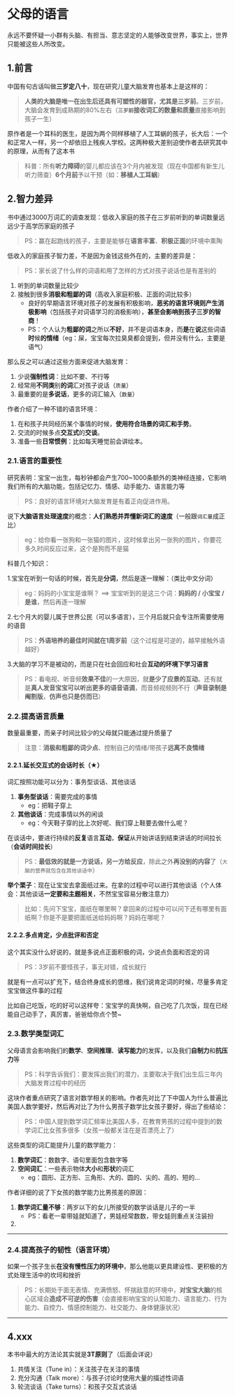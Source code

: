 # 父母的语言

永远不要怀疑一小群有头脑、有担当、意志坚定的人能够改变世界，事实上，世界只能被这些人所改变。

## 1.前言

中国有句古话叫做**三岁定八十**，现在研究儿童大脑发育也基本上是这样的：
> **人类的大脑是唯一在出生后还具有可塑性的器官，尤其是三岁前**。三岁前，大脑会发育到成熟期的80%左右（**`三岁前`接收词汇的数量和质量**直接影响到孩子一生）

原作者是一个耳科的医生，是因为两个同样移植了人工耳蜗的孩子，长大后：一个和正常人一样，另一个却依旧上残疾人学校。这两种极大差别迫使作者去研究其中的原理，从而有了这本书
> 科普：所有**听力障碍**的婴儿都应该在3个月内被发现（现在中国都有新生儿听力筛查）**6个月前**予以干预（如：**移植人工耳蜗**）

## 2.智力差异

书中通过3000万词汇的调查发现：低收入家庭的孩子在三岁前听到的单词数量远远少于高学历家庭的孩子
> PS：赢在起跑线的孩子，主要是能够在**语言丰富**、**积极正面**的环境中熏陶

低收入的家庭孩子智力差，不是因为金钱这些外在的，主要的差异是：
> PS：家长说了什么样的词语和用了怎样的方式对孩子说话也是有差别的
1. 听到的单词数量比较少
2. 接触到很多**消极和粗鄙的词**（高收入家庭积极、正面的词比较多）
   - 良好的早期语言环境对孩子的发展有积极影响，**恶劣的语言环境则产生消极影响**（包括孩子对词语学习的消极影响），**甚至会影响到孩子三岁的智商**！
   - PS：个人认为**粗鄙的词**之所以**不好**，并不是词语本身，而**是**在**说**这些词语**时**候**的情绪**（eg：屎，宝宝每次拉臭臭都会提到，但并没有什么，主要是语气）

那么反之可以通过这些方面来促进大脑发育：
1. 少说**强制性词**：比如不要、不行等
2. 经常用**不同类**别**的词**汇对孩子说话（`质量`）
3. 最重要的是**多说话**，更多的词汇输入（`数量`）

作者介绍了一种不错的语言环境：
1. 在和孩子共同经历某个事情的时候，**使用符合场景的词汇和手势**。
2. 交流的时候多点**交互式**的**交谈**。
3. 准备一些**日常惯例**：比如每天睡觉前会讲绘本。

### 2.1.语言的重要性

研究表明：宝宝一出生，每秒钟都会产生700~1000条额外的类神经连接，它影响我们所有的大脑功能，包括记忆力、情感、动手能力、语言能力等
> PS：良好的语言环境对大脑发育是有着正向促进作用。

说下**大脑语言处理速度**的概念：**人们熟悉并弄懂新词汇的速度**（一般跟`词汇量`成正比）
> eg：给你看一张狗和一张猫的图片，这时候拿出另一张狗的图片，你要花多久时间反应过来，这个是狗而不是猫

科普几个知识：

1.宝宝在听到一句话的时候，首先是**分词**，然后是逐一理解：（类比中文分词）
> eg：妈妈的小宝宝是谁啊？ ==> 宝宝听到的是这三个词：**妈妈的 / 小宝宝 / 是谁**，然后再逐一理解

2.七个月大的婴儿属于世界公民（可以多语言），三个月后就只会专注所需要使用的语音
> PS：**外语培养的最佳时间就在1周岁前**（这个过程是可逆的，越早接触外语越好）

3.大脑的学习不是被动的，而是只在社会回应和社会**互动的环境下学习语言**
> PS：看电视、听音频**效果不佳**的一大原因，就**是少了应景的互动**。还有就是**真人发音宝宝可以听出更多的语音语调**，而音频视频则不行（**声音录制是阉割版**，**仿声也只是仿而已**）

### 2.2.提高语言质量

数量最重要，而亲子时间比较少的父母就只能通过提升质量了
> 注意：**消极和粗鄙的词少点**、控制自己的情绪/带孩子**远离不良情绪**

#### 2.2.1.延长交互式的会话时长（★）

词汇按照功能可以分为：事务型谈话、其他谈话
1. **事务型谈话**：需要完成的事情
   - eg：把鞋子穿上
2. **其他谈话**：完成事情以外的闲谈
   - eg：今天鞋子穿的比上次好呢、我们穿上鞋要去做什么呢？

在谈话中，要进行持续的**反复**语言**互动**，**保证**从开始讲话到结束讲话的时间拉长（**会话时间拉长**）
> PS：**最低效的就是一方说话，另一方给反应**，除此之外**再没别的内容**了（`大脑的营养就包含在其他谈话中`）

**举个栗子**：现在让宝宝去拿面纸过来。在拿的过程中可以进行其他谈话（个人体会：其他谈话**一定要和主题相关**，不然宝宝容易分散注意力）
> 比如：先问下宝宝，面纸在哪里啊？拿回来的过程中可以问下还有哪里有面纸啊？你是不是要把面纸送给妈妈啊？妈妈在哪呢？

#### 2.2.2.多点肯定，少点批评和否定

这个其实没什么好说的，就是多说点正面积极的词，少说点负面和否定的词
> PS：3岁前不要怪孩子，事无对错，成长就行

就是有一点可以扩充下，结合终身成长的思维，我们说肯定词的时候，尽量多肯定宝宝做这件事的过程

比如自己吃饭，吃的好可以这样夸：宝宝学的真快啊，自己吃了几次饭，现在已经能自己动手了，真厉害，爸爸给你点个赞~

### 2.3.数学类型词汇

父母语言会影响我们的**数学**、**空间推理**、**读写能力**的发挥，以及我们**自制力**和**抗压力**等
> PS：科学告诉我们：要发挥出我们的潜力，主要取决于我们出生后三年内大脑发育过程中的经历

这块作者重点研究了语言对数学相关的影响。作者先对比了下中国人为什么普遍比美国人数学要好，然后再对比了为什么男孩子数学比女孩子要好，得出了些结论：
> PS：中国人提到数学词汇频率比美国人多，在教育男孩的过程中提到的数学词汇比女孩多很多（女孩一般都关注在是否漂亮上了）

这些类型的词汇能提升儿童的数学能力：

1. **数学词汇**：数数字、语句里面包含数字等
2. **空间词汇**：一些表示物体**大小**和**形状**的词汇
   - eg：圆形、正方形、三角形、大的、圆的、尖的、高的、短的...

作者详细的说了下女孩的数学能力比男孩差的原因：

1. **数学词汇量不够**：两岁以下的女儿所接受的数学谈话是儿子的一半
   - PS：看老一辈带娃就知道了，男娃经常数数，带女娃则重点关注装扮
2. 

---

### 2.4.提高孩子的韧性（语言环境）

如果一个孩子生长**在没有慢性压力的环境中**，那么他能以更具建设性、更积极的方式处理生活中的坎坷和挫折
> PS：长期处于面无表情、充满愤怒、怀揣敌意的环境中，**对宝宝大脑**的核心区域会**造成不可逆的伤害**（会直接影响宝宝的认知能力、语言能力、行为能力、自控力、情感控制能力、社交能力、身体健康状况）



---

## 4.xxx



本书中最大的方法论其实就是**3T原则**了（后面会详说）
1. 共情关注（Tune in）：关注孩子在关注的事情
2. 充分沟通（Talk more）：与孩子讨论时使用大量的描述性词语
3. 轮流谈话（Take turns）：和孩子交互式谈话


